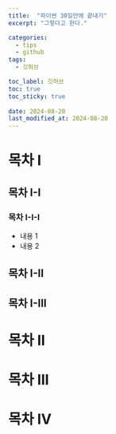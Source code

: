 ```yaml
---
title:  "파이썬 30일만에 끝내기"
excerpt: "그렇다고 한다."

categories:
  - tips
  - github
tags:
  - 깃허브

toc_label: 깃허브
toc: true
toc_sticky: true
 
date: 2024-08-20
last_modified_at: 2024-08-20
---
```


# 목차 I
## 목차 I-I
### 목차 I-I-I
- 내용 1
- 내용 2

## 목차 I-II
## 목차 I-III
# 목차 II
# 목차 III
# 목차 IV


<br>
